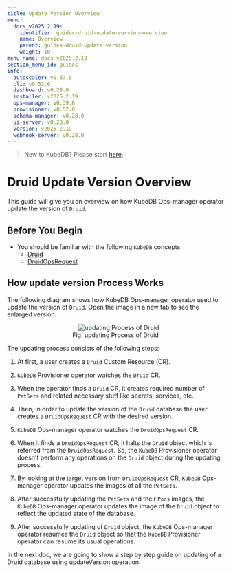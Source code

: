 ```yaml
---
title: Update Version Overview
menu:
  docs_v2025.2.19:
    identifier: guides-druid-update-version-overview
    name: Overview
    parent: guides-druid-update-version
    weight: 10
menu_name: docs_v2025.2.19
section_menu_id: guides
info:
  autoscaler: v0.37.0
  cli: v0.52.0
  dashboard: v0.28.0
  installer: v2025.2.19
  ops-manager: v0.39.0
  provisioner: v0.52.0
  schema-manager: v0.28.0
  ui-server: v0.28.0
  version: v2025.2.19
  webhook-server: v0.28.0
---
```


> New to KubeDB? Please start [here](/docs/v2025.2.19/README).

# Druid Update Version Overview

This guide will give you an overview on how KubeDB Ops-manager operator update the version of `Druid`.

## Before You Begin

- You should be familiar with the following `KubeDB` concepts:
    - [Druid](/docs/v2025.2.19/guides/druid/concepts/druid)
    - [DruidOpsRequest](/docs/v2025.2.19/guides/druid/concepts/druidopsrequest)

## How update version Process Works

The following diagram shows how KubeDB Ops-manager operator used to update the version of `Druid`. Open the image in a new tab to see the enlarged version.

<figure align="center">
  <img alt="updating Process of Druid" src="/docs/v2025.2.19/guides/druid/update-version/images/dr-update-version.png">
<figcaption align="center">Fig: updating Process of Druid</figcaption>
</figure>

The updating process consists of the following steps:

1. At first, a user creates a `Druid` Custom Resource (CR).

2. `KubeDB` Provisioner  operator watches the `Druid` CR.

3. When the operator finds a `Druid` CR, it creates required number of `PetSets` and related necessary stuff like secrets, services, etc.

4. Then, in order to update the version of the `Druid` database the user creates a `DruidOpsRequest` CR with the desired version.

5. `KubeDB` Ops-manager operator watches the `DruidOpsRequest` CR.

6. When it finds a `DruidOpsRequest` CR, it halts the `Druid` object which is referred from the `DruidOpsRequest`. So, the `KubeDB` Provisioner  operator doesn't perform any operations on the `Druid` object during the updating process.

7. By looking at the target version from `DruidOpsRequest` CR, `KubeDB` Ops-manager operator updates the images of all the `PetSets`.

8. After successfully updating the `PetSets` and their `Pods` images, the `KubeDB` Ops-manager operator updates the image of the `Druid` object to reflect the updated state of the database.

9. After successfully updating of `Druid` object, the `KubeDB` Ops-manager operator resumes the `Druid` object so that the `KubeDB` Provisioner  operator can resume its usual operations.

In the next doc, we are going to show a step by step guide on updating of a Druid database using updateVersion operation.